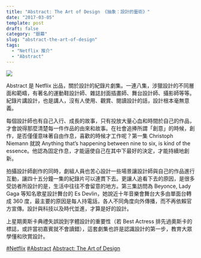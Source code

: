 ```yaml
---
title: "Abstract: The Art of Design 《抽象：設計的藝術》"
date: "2017-03-05"
template: post
draft: false
category: "銀幕"
slug: "abstract-the-art-of-design"
tags:
  - "Netflix 推介"
  - "Abstract"
---
```


![](/media/1a4e6-1l4kw6cvymwy9ikavkh8s1g.jpeg)

Abstract 是 Netflix 出品，關於設計的紀錄片劇集。一連八集，涉獵設計的不同層面和範疇，有著名的運動鞋設計師、雜誌封面插畫師、舞台設計師、攝影師等等。紀錄片講設計，也是講人，沒有人使用、觀賞、閱讀設計的話，設計根本毫無意義。

每個設計師也有自己入行、成長的故事，只有投放大量心血和時間於自己的作品，才會說得那麼清楚每一件作品的由來和故事。在社會追捧所謂「創意」的時候，創作，是否僅僅意味著自由作息，喜歡的時候才工作呢？第一集 Christoph Niemann 就說 Anything that’s happening between nine to six, is kind of the essence。他認為固定作息，才能逼使自己在其中下最好的決定，才能持續地創新。

拍攝設計師創作的同時，劇組人員也苦心設計一些場景讓設計師與自己的作品進行互動，讓四十五分鐘一集的紀錄片可以連貫下去。更讓人追看下去的原因，是很多受訪者所設計的是，生活中往往不會留意的地方。第三集訪問為 Beyonce, Lady Gaga 等知名歌星設計舞台的 Es Devlin，她說近十年音樂會舞台大多由單面台轉成 360 度，最主要的原因是每人持電話，各人不同角度向外傳播，而不再依賴官方宣傳。設計與科技以及時代並進，才算是好的設計。

上星期奧斯卡典禮失誤說到字體設計的重要性（若 Best Actress 排先過奧斯卡的標誌，或許當初嘉賓就不會讀錯），這套劇集也許是認識設計的第一步，教育大眾學懂和欣賞設計。

[#Netflix](https://www.facebook.com/hashtag/netflix?source=feed_text&story_id=1444904522195320) [#Abstract](https://www.facebook.com/hashtag/abstract?source=feed_text&story_id=1444904522195320) [Abstract: The Art of Design](https://www.facebook.com/abstractnetflix/)
